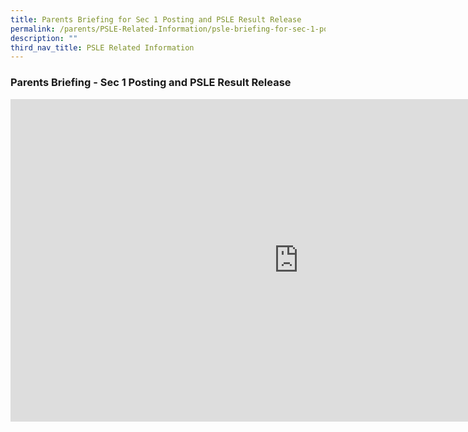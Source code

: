 ```yaml
---
title: Parents Briefing for Sec 1 Posting and PSLE Result Release
permalink: /parents/PSLE-Related-Information/psle-briefing-for-sec-1-posting-and-psle-result-release/
description: ""
third_nav_title: PSLE Related Information
---
```

### Parents Briefing - Sec 1 Posting and PSLE Result Release

<iframe width="921" height="516" src="https://www.youtube.com/embed/9ovecYIhkaU" title="2021 PSLE Results Release Parents' Briefing S1 Posting" frameborder="0" allow="accelerometer; autoplay; clipboard-write; encrypted-media; gyroscope; picture-in-picture" allowfullscreen></iframe>